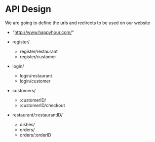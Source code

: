 # API Design
We are going to define the urls and redirects to be used on our website

- "http://www.happyhour.com/"
- register/
  - register/restaurant
  - register/customer

- login/
  - login/restaurant
  - login/customer
  
- customers/
  - :customerID/
  - :customerID/checkout

- restaurant/:restaurantID/
  - dishes/
  - orders/ 
  - orders/:orderID
